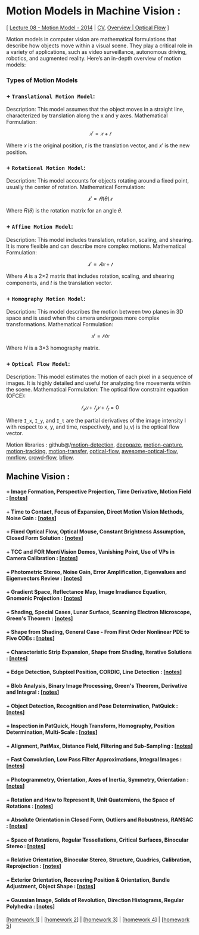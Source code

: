 # Motion Models in Machine Vision :

[ [Lecture 08 - Motion Model - 2014](https://youtu.be/0XRFxxpj4sM?si=XLCfuvJUf3drruxe) | [CV](https://www.youtube.com/playlist?list=PLd3hlSJsX_ImKP68wfKZJVIPTd8Ie5u-9), [Overview | Optical Flow](https://www.youtube.com/watch?v=lnXFcmLB7sM&list=PL2zRqk16wsdoYzrWStffqBAoUY8XdvatV) ]


Motion models in computer vision are mathematical formulations that describe how objects move within a visual scene. They play a critical role in a variety of applications, such as video surveillance, autonomous driving, robotics, and augmented reality. Here’s an in-depth overview of motion models:

### Types of Motion Models

### + `Translational Motion Model`:

Description: This model assumes that the object moves in a straight line, characterized by translation along the x and y axes. Mathematical Formulation:

$$ 𝑥′=𝑥+𝑡 $$

Where 𝑥 is the original position, 𝑡 is the translation vector, and 𝑥′ is the new position.


### + `Rotational Motion Model`:

Description: This model accounts for objects rotating around a fixed point, usually the center of rotation.
Mathematical Formulation:

$$ 𝑥′ = 𝑅(\theta) 𝑥 $$

Where 𝑅(𝜃) is the rotation matrix for an angle 𝜃.


### + `Affine Motion Model`:

Description: This model includes translation, rotation, scaling, and shearing. It is more flexible and can describe more complex motions.
Mathematical Formulation:

$$ 𝑥′= 𝐴𝑥 + 𝑡 $$

Where 𝐴 is a 2×2 matrix that includes rotation, scaling, and shearing components, and 𝑡 is the translation vector.

### + `Homography Motion Model`:

Description: This model describes the motion between two planes in 3D space and is used when the camera undergoes more complex transformations.
Mathematical Formulation:

$$ 𝑥′=𝐻𝑥 $$

Where 𝐻 is a 3×3 homography matrix.

### + `Optical Flow Model`:

Description: This model estimates the motion of each pixel in a sequence of images. It is highly detailed and useful for analyzing fine movements within the scene.
Mathematical Formulation:
The optical flow constraint equation (OFCE):

$$ 𝐼_𝑥 𝑢 + 𝐼_𝑦 𝑣 + 𝐼_𝑡 = 0 $$

Where  `I_x`,  `I_y`, and `I_t` are the partial derivatives of the image intensity I with respect to x, y, and time, respectively, and (u,v) is the optical flow vector.


Motion libraries : github@/[motion-detection](https://github.com/topics/motion-detection), [deepgaze](https://github.com/mpatacchiola/deepgaze), [motion-capture](https://github.com/topics/motion-capture), [motion-tracking](https://github.com/topics/motion-tracking), [motion-transfer](https://github.com/topics/motion-transfer), [optical-flow](https://github.com/topics/optical-flow), [awesome-optical-flow](https://github.com/hzwer/Awesome-Optical-Flow), [mmflow](https://github.com/open-mmlab/mmflow), [crowd-flow](https://github.com/tsenst/CrowdFlow), [bflow](https://github.com/uzh-rpg/bflow).

## Machine Vision :

#### +  Image Formation, Perspective Projection, Time Derivative, Motion Field : [[notes](./code/cv/mv/5546a6b8d36a2d997929ba1aeb8c5ed3_MIT6_801F20_lec2.pdf)]


#### +  Time to Contact, Focus of Expansion, Direct Motion Vision Methods, Noise Gain : [[notes](./code/cv/mv/8479ce6555a34d442ae26270b4a056fc_MIT6_801F20_lec3.pdf)]


#### +  Fixed Optical Flow, Optical Mouse, Constant Brightness Assumption, Closed Form Solution  : [[notes](./code/cv/mv/d77aaf27b83126aca7f3afe1f0dcd808_MIT6_801F20_lec4.pdf)]


#### +  TCC and FOR MontiVision Demos, Vanishing Point, Use of VPs in Camera Calibration : [[notes](./code/cv/mv/0219f6ffeee5b3c30b6b1f654db65df1_MIT6_801F20_lec5.pdf)]


#### +  Photometric Stereo, Noise Gain, Error Amplification, Eigenvalues and Eigenvectors Review : [[notes](./code/cv/mv/75d0a565a80b022f2816f53616c45721_MIT6_801F20_lec6.pdf)]


#### +  Gradient Space, Reflectance Map, Image Irradiance Equation, Gnomonic Projection : [[notes](./code/cv/mv/0e2c2f75b7dc6602db91b55694ab963e_MIT6_801F20_lec7.pdf)]


#### +  Shading, Special Cases, Lunar Surface, Scanning Electron Microscope, Green's Theorem : [[notes](./code/cv/mv/54c4d5416aa7fc5d02820cb469d6441b_MIT6_801F20_lec8.pdf)]


#### +  Shape from Shading, General Case - From First Order Nonlinear PDE to Five ODEs : [[notes](./code/cv/mv/383f904e731a095132c13a9779220de8_MIT6_801F20_lec9.pdf)]


#### +  Characteristic Strip Expansion, Shape from Shading, Iterative Solutions : [[notes](./code/cv/mv/617445f0e31836831b40d42cb2f11a10_MIT6_801F20_lec10.pdf)]


#### +  Edge Detection, Subpixel Position, CORDIC, Line Detection  : [[notes](./code/cv/mv/5b03361b8fe3ccb51a0ce3c685dd88ae_MIT6_801F20_lec11.pdf)]


#### +  Blob Analysis, Binary Image Processing, Green's Theorem, Derivative and Integral : [[notes](./code/cv/mv/5e90d5693d5d378d3f19bf67913295aa_MIT6_801F20_lec12.pdf)]


#### +  Object Detection, Recognition and Pose Determination, PatQuick : [[notes](./code/cv/mv/63bf90743360a41d70eda346816d8304_MIT6_801F20_lec13.pdf)]


#### +  Inspection in PatQuick, Hough Transform, Homography, Position Determination, Multi-Scale : [[notes](./code/cv/mv/783e51bd8138fb098f22554024a57459_MIT6_801F20_lec14.pdf)]


#### +  Alignment, PatMax, Distance Field, Filtering and Sub-Sampling : [[notes](./code/cv/mv/c22810674f0599193f8b553b348de3b6_MIT6_801F20_lec15.pdf)]


#### +  Fast Convolution, Low Pass Filter Approximations, Integral Images : [[notes](./code/cv/mv/1233c0204538d1731732739c8491687b_MIT6_801F20_lec16.pdf)]


#### +  Photogrammetry, Orientation, Axes of Inertia, Symmetry, Orientation : [[notes](./code/cv/mv/e11dd76b64a8bd8ee48efefcdeea2bf6_MIT6_801F20_lec17.pdf)]


#### +  Rotation and How to Represent It, Unit Quaternions, the Space of Rotations : [[notes](./code/cv/mv/fac101ccf4d7b8cdf775666d2d1e2146_MIT6_801F20_lec18.pdf)]


#### +  Absolute Orientation in Closed Form, Outliers and Robustness, RANSAC : [[notes](./code/cv/mv/3684c9529d76a9a87fe3db7ae5e91f71_MIT6_801F20_lec19.pdf)]


#### +  Space of Rotations, Regular Tessellations, Critical Surfaces, Binocular Stereo : [[notes](./code/cv/mv/5e98d8a6c0edce797859526dece67aea_MIT6_801F20_lec20.pdf)]


#### +  Relative Orientation, Binocular Stereo, Structure, Quadrics, Calibration, Reprojection : [[notes](./code/cv/mv/62d1f2dbe217acc92df2112bdcff6568_MIT6_801F20_lec21.pdf)]


#### +  Exterior Orientation, Recovering Position & Orientation, Bundle Adjustment, Object Shape : [[notes](./code/cv/mv/a75ecc8eb2304a00e13985e1592ca368_MIT6_801F20_lec22.pdf)]


#### +  Gaussian Image, Solids of Revolution, Direction Histograms, Regular Polyhedra : [[notes](./code/cv/mv/c5308aca0506b5504baf7ebcd9878551_MIT6_801F20_lec23.pdf)]

[[homework 1](./code/cv/mv/hw/44cf7a39fd1de47fc359dc801be9c9fc_MIT6_801F20_hw1.pdf)] | [[homework 2](./code/cv/mv/hw/480e8d0833ac9552ee071d15319ef2cf_MIT6_801F20_hw2.pdf)] | [[homework 3](./code/cv/mv/hw/48f8beaf1ec24b134f10d91fc10b40e4_MIT6_801F20_hw3.pdf)] | [[homework 4](./code/cv/mv/hw/910c933c8b46a3a3c8c0ff804b1514c7_MIT6_801F20_hw4.pdf)] | [[homework 5](./code/cv/mv/hw/9ff064d1c944de62cb896e7c9d9571db_MIT6_801F20_hw5.pdf)]